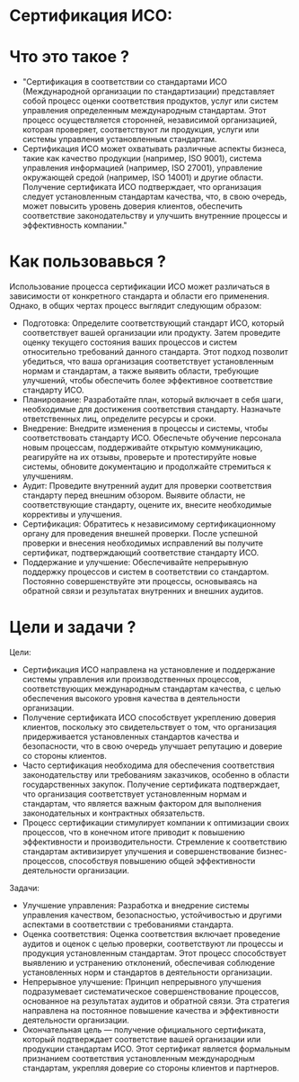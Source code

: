 # Сертификация ИСО:

# Что это такое ?
- "Сертификация в соответствии со стандартами ИСО (Международной организации по стандартизации) представляет собой процесс оценки соответствия продуктов, услуг или систем управления определенным международным стандартам. Этот процесс осуществляется сторонней, независимой организацией, которая проверяет, соответствуют ли продукция, услуги или системы управления установленным стандартам.
- Сертификация ИСО может охватывать различные аспекты бизнеса, такие как качество продукции (например, ISO 9001), система управления информацией (например, ISO 27001), управление окружающей средой (например, ISO 14001) и другие области. Получение сертификата ИСО подтверждает, что организация следует установленным стандартам качества, что, в свою очередь, может повысить уровень доверия клиентов, обеспечить соответствие законодательству и улучшить внутренние процессы и эффективность компании."
# Как пользовавься ? 
Использование процесса сертификации ИСО может различаться в зависимости от конкретного стандарта и области его применения. Однако, в общих чертах процесс выглядит следующим образом:
- Подготовка:
Определите соответствующий стандарт ИСО, который соответствует вашей организации или продукту. Затем проведите оценку текущего состояния ваших процессов и систем относительно требований данного стандарта.
Этот подход позволит убедиться, что ваша организация соответствует установленным нормам и стандартам, а также выявить области, требующие улучшений, чтобы обеспечить более эффективное соответствие стандарту ИСО.
- Планирование:
Разработайте план, который включает в себя шаги, необходимые для достижения соответствия стандарту.
Назначьте ответственных лиц, определите ресурсы и сроки.
- Внедрение:
Внедрите изменения в процессы и системы, чтобы соответствовать стандарту ИСО. Обеспечьте обучение персонала новым процессам, поддерживайте открытую коммуникацию, реагируйте на их отзывы, проверьте и протестируйте новые системы, обновите документацию и продолжайте стремиться к улучшениям.
- Аудит:
Проведите внутренний аудит для проверки соответствия стандарту перед внешним обзором. Выявите области, не соответствующие стандарту, оцените их, внесите необходимые коррективы и улучшения.
- Сертификация:
Обратитесь к независимому сертификационному органу для проведения внешней проверки. После успешной проверки и внесения необходимых исправлений вы получите сертификат, подтверждающий соответствие стандарту ИСО.
- Поддержание и улучшение:
Обеспечивайте непрерывную поддержку процессов и систем в соответствии со стандартом. Постоянно совершенствуйте эти процессы, основываясь на обратной связи и результатах внутренних и внешних аудитов. 
# Цели и задачи ?
Цели:
- Сертификация ИСО направлена на установление и поддержание системы управления или производственных процессов, соответствующих международным стандартам качества, с целью обеспечения высокого уровня качества в деятельности организации.
- Получение сертификата ИСО способствует укреплению доверия клиентов, поскольку это свидетельствует о том, что организация придерживается установленных стандартов качества и безопасности, что в свою очередь улучшает репутацию и доверие со стороны клиентов.
- Часто сертификация необходима для обеспечения соответствия законодательству или требованиям заказчиков, особенно в области государственных закупок. Получение сертификата подтверждает, что организация соответствует установленным нормам и стандартам, что является важным фактором для выполнения законодательных и контрактных обязательств.
- Процесс сертификации стимулирует компании к оптимизации своих процессов, что в конечном итоге приводит к повышению эффективности и производительности. Стремление к соответствию стандартам активизирует улучшения и совершенствование бизнес-процессов, способствуя повышению общей эффективности деятельности организации.

Задачи:
- Улучшение управления: Разработка и внедрение системы управления качеством, безопасностью, устойчивостью и другими аспектами в соответствии с требованиями стандарта.
- Оценка соответствия: Оценка соответствия включает проведение аудитов и оценок с целью проверки, соответствуют ли процессы и продукция установленным стандартам. Этот процесс способствует выявлению и устранению отклонений, обеспечивая соблюдение установленных норм и стандартов в деятельности организации.
- Непрерывное улучшение: Принцип непрерывного улучшения подразумевает систематическое совершенствование процессов, основанное на результатах аудитов и обратной связи. Эта стратегия направлена на постоянное повышение качества и эффективности деятельности организации.
- Окончательная цель — получение официального сертификата, который подтверждает соответствие вашей организации или продукции стандартам ИСО. Этот сертификат является формальным признанием соответствия установленным международным стандартам, укрепляя доверие со стороны клиентов и партнеров.

